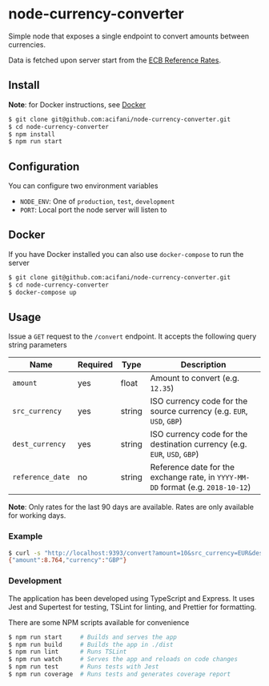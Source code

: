 # node-currency-converter

Simple node that exposes a single endpoint to convert amounts between currencies.

Data is fetched upon server start from the
[ECB Reference Rates](https://www.ecb.europa.eu/stats/eurofxref/eurofxref-hist-90d.xml).

## Install

**Note**: for Docker instructions, see [Docker](#docker)

```sh
$ git clone git@github.com:acifani/node-currency-converter.git
$ cd node-currency-converter
$ npm install
$ npm run start
```

## Configuration

You can configure two environment variables

- `NODE_ENV`: One of `production`, `test`, `development`
- `PORT`: Local port the node server will listen to

## Docker

If you have Docker installed you can also use `docker-compose` to run the server

```sh
$ git clone git@github.com:acifani/node-currency-converter.git
$ cd node-currency-converter
$ docker-compose up

```

## Usage

Issue a `GET` request to the `/convert` endpoint. It accepts the following query string parameters

| Name             | Required | Type   | Description                                                                          |
|------------------|----------|--------|--------------------------------------------------------------------------------------|
| `amount`         | yes      | float  | Amount to convert (e.g. `12.35`)                                                     |
| `src_currency`   | yes      | string | ISO currency code for the source currency (e.g. `EUR`, `USD`, `GBP`)                 |
| `dest_currency`  | yes      | string | ISO currency code for the destination currency (e.g. `EUR`, `USD`, `GBP`)            |
| `reference_date` | no       | string | Reference date for the exchange rate, in `YYYY-MM-DD` format (e.g. `2018-10-12`)     |

**Note**: Only rates for the last 90 days are available. Rates are only available for working days.

### Example

```sh
$ curl -s "http://localhost:9393/convert?amount=10&src_currency=EUR&dest_currency=GBP&reference_date=2018-10-12"
{"amount":8.764,"currency":"GBP"}
```

### Development

The application has been developed using TypeScript and Express.
It uses Jest and Supertest for testing, TSLint for linting, and Prettier for formatting.

There are some NPM scripts available for convenience

```sh
$ npm run start     # Builds and serves the app
$ npm run build     # Builds the app in ./dist
$ npm run lint      # Runs TSLint
$ npm run watch     # Serves the app and reloads on code changes
$ npm run test      # Runs tests with Jest
$ npm run coverage  # Runs tests and generates coverage report
```
